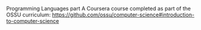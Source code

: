 Programming Languages part A
Coursera course completed as part of the OSSU curriculum: https://github.com/ossu/computer-science#introduction-to-computer-science
